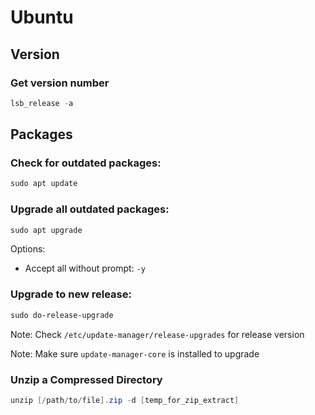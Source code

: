 # Ubuntu

## Version

### Get version number

```powershell
lsb_release -a
```

## Packages

### **Check for outdated packages:**

```powershell
sudo apt update
```

### **Upgrade all outdated packages:**

```powershell
sudo apt upgrade
```

Options:

- Accept all without prompt: `-y`

### **Upgrade to new release:**

```powershell
sudo do-release-upgrade
```

Note: Check `/etc/update-manager/release-upgrades` for release version

Note: Make sure `update-manager-core` is installed to upgrade

### Unzip a Compressed Directory

```powershell
unzip [/path/to/file].zip -d [temp_for_zip_extract]
```
